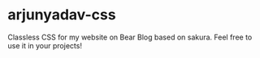# arjunyadav-css
Classless CSS for my website on Bear Blog based on sakura. Feel free to use it in your projects!
